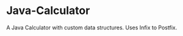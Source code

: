 Java-Calculator
===============

A Java Calculator with custom data structures. Uses Infix to Postfix.
